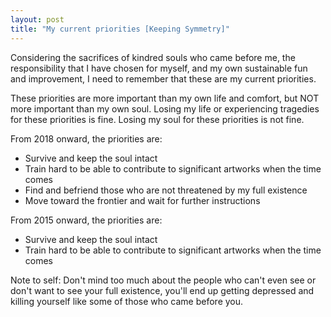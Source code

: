 ```yaml
---
layout: post
title: "My current priorities [Keeping Symmetry]"
---
```


Considering the sacrifices of kindred souls who came before me, the responsibility that I have chosen for myself, and my own sustainable fun and improvement, I need to remember that these are my current priorities.

These priorities are more important than my own life and comfort, but NOT more important than my own soul. Losing my life or experiencing tragedies for these priorities is fine. Losing my soul for these priorities is not fine.

From 2018 onward, the priorities are:
-  Survive and keep the soul intact
-  Train hard to be able to contribute to significant artworks when the time comes
-  Find and befriend those who are not threatened by my full existence
-  Move toward the frontier and wait for further instructions

From 2015 onward, the priorities are:

-  Survive and keep the soul intact
-  Train hard to be able to contribute to significant artworks when the time comes

Note to self: Don't mind too much about the people who can't even see or don't want to see your full existence, you'll end up getting depressed and killing yourself like some of those who came before you.

